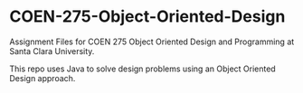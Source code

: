 # COEN-275-Object-Oriented-Design
Assignment Files for COEN 275 Object Oriented Design and Programming at Santa Clara University.

This repo uses Java to solve design problems using an Object Oriented Design approach. 
